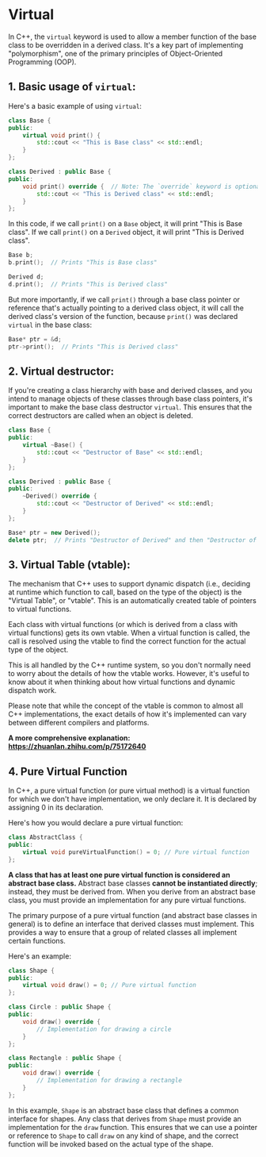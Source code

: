 # Virtual

In C++, the `virtual` keyword is used to allow a member function of the base class to be overridden in a derived class. It's a key part of implementing "polymorphism", one of the primary principles of Object-Oriented Programming (OOP).

## **1. Basic usage of `virtual`:**

Here's a basic example of using `virtual`:

```cpp
class Base {
public:
    virtual void print() {
        std::cout << "This is Base class" << std::endl;
    }
};

class Derived : public Base {
public:
    void print() override {  // Note: The `override` keyword is optional but recommended
        std::cout << "This is Derived class" << std::endl;
    }
};
```

In this code, if we call `print()` on a `Base` object, it will print "This is Base class". If we call `print()` on a `Derived` object, it will print "This is Derived class".

```cpp
Base b;
b.print();  // Prints "This is Base class"

Derived d;
d.print();  // Prints "This is Derived class"
```

But more importantly, if we call `print()` through a base class pointer or reference that's actually pointing to a derived class object, it will call the derived class's version of the function, because `print()` was declared `virtual` in the base class:

```cpp
Base* ptr = &d;
ptr->print();  // Prints "This is Derived class"
```

## **2. Virtual destructor:**

If you're creating a class hierarchy with base and derived classes, and you intend to manage objects of these classes through base class pointers, it's important to make the base class destructor `virtual`. This ensures that the correct destructors are called when an object is deleted.

```cpp
class Base {
public:
    virtual ~Base() {
        std::cout << "Destructor of Base" << std::endl;
    }
};

class Derived : public Base {
public:
    ~Derived() override {
        std::cout << "Destructor of Derived" << std::endl;
    }
};

Base* ptr = new Derived();
delete ptr;  // Prints "Destructor of Derived" and then "Destructor of Base"
```

## **3. Virtual Table (vtable):**

The mechanism that C++ uses to support dynamic dispatch (i.e., deciding at runtime which function to call, based on the type of the object) is the "Virtual Table", or "vtable". This is an automatically created table of pointers to virtual functions.

Each class with virtual functions (or which is derived from a class with virtual functions) gets its own vtable. When a virtual function is called, the call is resolved using the vtable to find the correct function for the actual type of the object.

This is all handled by the C++ runtime system, so you don't normally need to worry about the details of how the vtable works. However, it's useful to know about it when thinking about how virtual functions and dynamic dispatch work.

Please note that while the concept of the vtable is common to almost all C++ implementations, the exact details of how it's implemented can vary between different compilers and platforms.

**A more comprehensive explanation: https://zhuanlan.zhihu.com/p/75172640**

## 4. Pure Virtual Function

In C++, a pure virtual function (or pure virtual method) is a virtual function for which we don't have implementation, we only declare it. It is declared by assigning 0 in its declaration.

Here's how you would declare a pure virtual function:

```cpp
class AbstractClass {
public:
    virtual void pureVirtualFunction() = 0; // Pure virtual function
};
```

**A class that has at least one pure virtual function is considered an abstract base class.** Abstract base classes **cannot be instantiated directly**; instead, they must be derived from. When you derive from an abstract base class, you must provide an implementation for any pure virtual functions.

The primary purpose of a pure virtual function (and abstract base classes in general) is to define an interface that derived classes must implement. This provides a way to ensure that a group of related classes all implement certain functions.

Here's an example:

```cpp
class Shape {
public:
    virtual void draw() = 0; // Pure virtual function
};

class Circle : public Shape {
public:
    void draw() override {
        // Implementation for drawing a circle
    }
};

class Rectangle : public Shape {
public:
    void draw() override {
        // Implementation for drawing a rectangle
    }
};
```

In this example, `Shape` is an abstract base class that defines a common interface for shapes. Any class that derives from `Shape` must provide an implementation for the `draw` function. This ensures that we can use a pointer or reference to `Shape` to call `draw` on any kind of shape, and the correct function will be invoked based on the actual type of the shape.